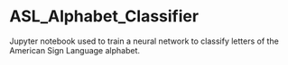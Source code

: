 # ASL_Alphabet_Classifier
Jupyter notebook used to train a neural network to classify letters of the American Sign Language alphabet.
